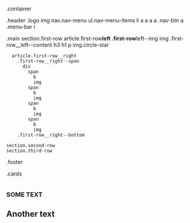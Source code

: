 .container

.header
.logo
img
nav.nav-menu
ul.nav-menu-items
li
a
a
a
a
.nav-btn
a
.menu-bar
i

.main
section.first-row
article.first-row**left
.first-row**left--img
img
.first-row\_\_left--content
h3
h1
p
img.circle-star

      article.first-row__right
        .first-row__right--span
          div
            span
              b
              img
            span
              b
              img
            span
              b
              img
            span
              b
              img
        .first-row__right--bottom

    section.second-row
    section.third-row

.footer

.cards

<div class="cards">
  <div class="cards__top">
    <img src="url" alt="" />
  </div>
  <div class="cards__bottom" data-aos="zoom-in">
    <div class="cards__bottom--text">
      <h3>SOME TEXT</h3>
      <h2>Another text</h2>
    </div>
    <div class="cards__bottom--icon">
      <img src="url" alt="" />
    </div>
  </div>
</div>
